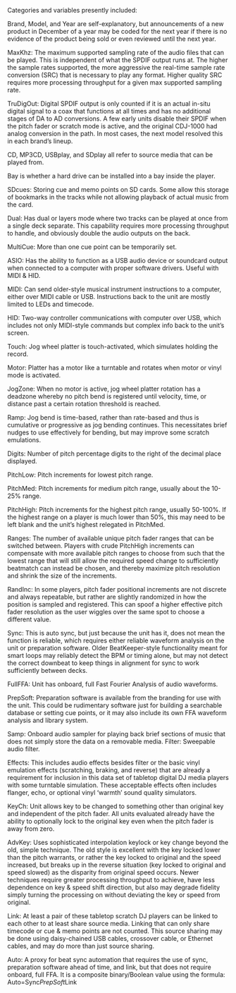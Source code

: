 Categories and variables presently included:

Brand, Model, and Year are self-explanatory, but announcements of a new product in December of a year may be coded for the next year if there is no evidence of the product being sold or even reviewed until the next year.

MaxKhz: The maximum supported sampling rate of the audio files that can be played. This is independent of what the SPDIF output runs at. The higher the sample rates supported, the more aggressive the real-time sample rate conversion (SRC) that is necessary to play any format. Higher quality SRC requires more processing throughput for a given max supported sampling rate.

TruDigOut: Digital SPDIF output is only counted if it is an actual in-situ digital signal to a coax that functions at all times and has no additional stages of DA to AD conversions. A few early units disable their SPDIF when the pitch fader or scratch mode is active, and the original CDJ-1000 had analog conversion in the path. In most cases, the next model resolved this in each brand’s lineup.

CD, MP3CD, USBplay, and SDplay all refer to source media that can be played from.

Bay is whether a hard drive can be installed into a bay inside the player.

SDcues: Storing cue and memo points on SD cards. Some allow this storage of bookmarks in the tracks while not allowing playback of actual music from the card.

Dual: Has dual or layers mode where two tracks can be played at once from a single deck separate. This capability requires more processing throughput to handle, and obviously double the audio outputs on the back.

MultiCue: More than one cue point can be temporarily set.

ASIO: Has the ability to function as a USB audio device or soundcard output when connected to a computer with proper software drivers. Useful with MIDI & HID.

MIDI: Can send older-style musical instrument instructions to a computer, either over MIDI cable or USB. Instructions back to the unit are mostly limited to LEDs and timecode.

HID: Two-way controller communications with computer over USB, which includes not only MIDI-style commands but complex info back to the unit’s screen.

Touch: Jog wheel platter is touch-activated, which simulates holding the record.

Motor: Platter has a motor like a turntable and rotates when motor or vinyl mode is activated.

JogZone: When no motor is active, jog wheel platter rotation has a deadzone whereby no pitch bend is registered until velocity, time, or distance past a certain rotation threshold is reached.

Ramp: Jog bend is time-based, rather than rate-based and thus is cumulative or progressive as jog bending continues. This necessitates brief nudges to use effectively for bending, but may improve some scratch emulations.

Digits: Number of pitch percentage digits to the right of the decimal place displayed.

PitchLow: Pitch increments for lowest pitch range.

PitchMed: Pitch increments for medium pitch range, usually about the 10-25% range.

PitchHigh: Pitch increments for the highest pitch range, usually 50-100%. If the highest range on a player is much lower than 50%, this may need to be left blank and the unit’s highest relegated in PitchMed.

Ranges: The number of available unique pitch fader ranges that can be switched between. Players with crude PitchHigh increments can compensate with more available pitch ranges to choose from such that the lowest range that will still allow the required speed change to sufficiently beatmatch can instead be chosen, and thereby maximize pitch resolution and shrink the size of the increments.

RandInc: In some players, pitch fader positional increments are not discrete and always repeatable, but rather are slightly randomized in how the position is sampled and registered. This can spoof a higher effective pitch fader resolution as the user wiggles over the same spot to choose a different value.

Sync: This is auto sync, but just because the unit has it, does not mean the function is reliable, which requires either reliable waveform analysis on the unit or preparation software. Older BeatKeeper-style functionality meant for smart loops may reliably detect the BPM or timing alone, but may not detect the correct downbeat to keep things in alignment for sync to work sufficiently between decks.

FullFFA: Unit has onboard, full Fast Fourier Analysis of audio waveforms.

PrepSoft: Preparation software is available from the branding for use with the unit. This could be rudimentary software just for building a searchable database or setting cue points, or it may also include its own FFA waveform analysis and library system.

Samp: Onboard audio sampler for playing back brief sections of music that does not simply store the data on a removable media.
Filter: Sweepable audio filter.

Effects: This includes audio effects besides filter or the basic vinyl emulation effects (scratching, braking, and reverse) that are already a requirement for inclusion in this data set of tabletop digital DJ media players with some turntable simulation. These acceptable effects often includes flanger, echo, or optional vinyl ‘warmth’ sound quality simulators.

KeyCh: Unit allows key to be changed to something other than original key and independent of the pitch fader. All units evaluated already have the ability to optionally lock to the original key even when the pitch fader is away from zero.

AdvKey: Uses sophisticated interpolation keylock or key change beyond the old, simple technique. The old style is excellent with the key locked lower than the pitch warrants, or rather the key locked to original and the speed increased, but breaks up in the reverse situation (key locked to original and speed slowed) as the disparity from original speed occurs. Newer techniques require greater processing throughput to achieve, have less dependence on key & speed shift direction, but also may degrade fidelity simply turning the processing on without deviating the key or speed from original.

Link: At least a pair of these tabletop scratch DJ players can be linked to each other to at least share source media. Linking that can only share timecode or cue & memo points are not counted. This source sharing may be done using daisy-chained USB cables, crossover cable, or Ethernet cables, and may do more than just source sharing.

Auto: A proxy for beat sync automation that requires the use of sync, preparation software ahead of time, and link, but that does not require onboard, full FFA. It is a composite binary/Boolean value using the formula:
Auto=Sync*PrepSoft*Link
